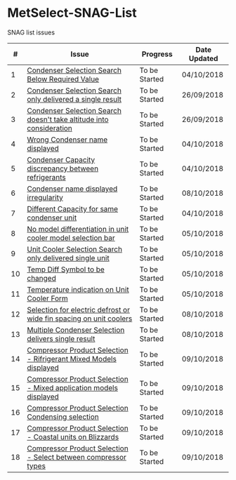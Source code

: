 # MetSelect-SNAG-List
SNAG list issues 

| # | Issue | Progress | Date Updated |
| --- |  ---  | ------ | ------ |
| 1 |[Condenser Selection Search Below Required Value](https://github.com/NicDup/MetSelect-SNAG-List/blob/master/SNAG_1.md)|  To be Started | 04/10/2018 |
| 2 |[Condenser Selection Search only delivered a single result](https://github.com/NicDup/MetSelect-SNAG-List/blob/master/SNAG_2.md)|  To be Started | 26/09/2018 |
| 3 |[Condenser Selection Search doesn't take altitude into consideration](https://github.com/NicDup/MetSelect-SNAG-List/blob/master/SNAG_3.md)|  To be Started | 26/09/2018 |
| 4 |[Wrong Condenser name displayed](https://github.com/NicDup/MetSelect-SNAG-List/blob/master/SNAG_4.md)|  To be Started | 04/10/2018 |
| 5 |[Condenser Capacity discrepancy between refrigerants](https://github.com/NicDup/MetSelect-SNAG-List/blob/master/SNAG_5.md)|  To be Started | 04/10/2018 |
| 6 |[Condenser name displayed irregularity](https://github.com/NicDup/MetSelect-SNAG-List/blob/master/SNAG_6.md)|  To be Started | 08/10/2018 |
| 7 |[Different Capacity for same condenser unit](https://github.com/NicDup/MetSelect-SNAG-List/blob/master/SNAG_7.md)|  To be Started | 04/10/2018 |
| 8 |[No model differentiation in unit cooler model selection bar](https://github.com/NicDup/MetSelect-SNAG-List/blob/master/SNAG_8.md)|  To be Started | 05/10/2018 |
| 9 |[Unit Cooler Selection Search only delivered single unit](https://github.com/NicDup/MetSelect-SNAG-List/blob/master/SNAG_9.md)|  To be Started | 05/10/2018 |
| 10 |[Temp Diff Symbol to be changed](https://github.com/NicDup/MetSelect-SNAG-List/blob/master/SNAG_10.md)|  To be Started | 05/10/2018 |
| 11 |[Temperature indication on Unit Cooler Form](https://github.com/NicDup/MetSelect-SNAG-List/blob/master/SNAG_11.md)|  To be Started | 05/10/2018 |
| 12 |[Selection for electric defrost or wide fin spacing on unit coolers](https://github.com/NicDup/MetSelect-SNAG-List/blob/master/SNAG_12.md)|  To be Started | 08/10/2018 |
| 13 |[Multiple Condenser Selection delivers single result](https://github.com/NicDup/MetSelect-SNAG-List/blob/master/SNAG_13.md)|  To be Started | 08/10/2018 |
| 14 |[Compressor Product Selection - Rifrigerant Mixed Models displayed](https://github.com/NicDup/MetSelect-SNAG-List/blob/master/SNAG_14.md)|  To be Started | 09/10/2018 |
| 15 |[Compressor Product Selection - Mixed application models displayed](https://github.com/NicDup/MetSelect-SNAG-List/blob/master/SNAG_15.md)|  To be Started | 09/10/2018 |
| 16 |[Compressor Product Selection Condensing selection](https://github.com/NicDup/MetSelect-SNAG-List/blob/master/SNAG_16.md)|  To be Started | 09/10/2018 |
| 17 |[Compressor Product Selection - Coastal units on Blizzards](https://github.com/NicDup/MetSelect-SNAG-List/blob/master/SNAG_17.md)|  To be Started | 09/10/2018 |
| 18 |[Compressor Product Selection - Select between compressor types](https://github.com/NicDup/MetSelect-SNAG-List/blob/master/SNAG_18.md)|  To be Started | 09/10/2018 |



